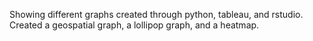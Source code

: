 Showing different graphs created through python, tableau, and rstudio. Created a geospatial graph, a lollipop graph, and a heatmap. 
